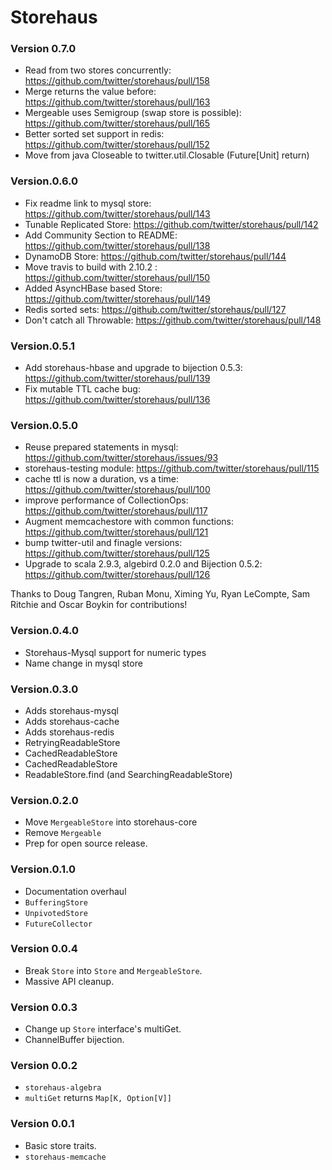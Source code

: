 # Storehaus #

### Version 0.7.0 ###
* Read from two stores concurrently: https://github.com/twitter/storehaus/pull/158
* Merge returns the value before: https://github.com/twitter/storehaus/pull/163
* Mergeable uses Semigroup (swap store is possible): https://github.com/twitter/storehaus/pull/165
* Better sorted set support in redis: https://github.com/twitter/storehaus/pull/152
* Move from java Closeable to twitter.util.Closable (Future[Unit] return)

### Version.0.6.0 ###
* Fix readme link to mysql store: https://github.com/twitter/storehaus/pull/143
* Tunable Replicated Store: https://github.com/twitter/storehaus/pull/142
* Add Community Section to README: https://github.com/twitter/storehaus/pull/138
* DynamoDB Store: https://github.com/twitter/storehaus/pull/144
* Move travis to build with 2.10.2 : https://github.com/twitter/storehaus/pull/150
* Added AsyncHBase based Store: https://github.com/twitter/storehaus/pull/149
* Redis sorted sets: https://github.com/twitter/storehaus/pull/127
* Don't catch all Throwable: https://github.com/twitter/storehaus/pull/148

### Version.0.5.1 ###

* Add storehaus-hbase and upgrade to bijection 0.5.3: https://github.com/twitter/storehaus/pull/139
* Fix mutable TTL cache bug: https://github.com/twitter/storehaus/pull/136

### Version.0.5.0 ###

* Reuse prepared statements in mysql: https://github.com/twitter/storehaus/issues/93
* storehaus-testing module: https://github.com/twitter/storehaus/pull/115
* cache ttl is now a duration, vs a time: https://github.com/twitter/storehaus/pull/100
* improve performance of CollectionOps: https://github.com/twitter/storehaus/pull/117
* Augment memcachestore with common functions: https://github.com/twitter/storehaus/pull/121
* bump twitter-util and finagle versions: https://github.com/twitter/storehaus/pull/125
* Upgrade to scala 2.9.3, algebird 0.2.0 and Bijection 0.5.2: https://github.com/twitter/storehaus/pull/126

Thanks to Doug Tangren, Ruban Monu, Ximing Yu, Ryan LeCompte, Sam Ritchie and Oscar Boykin for contributions!

### Version.0.4.0 ###

* Storehaus-Mysql support for numeric types
* Name change in mysql store

### Version.0.3.0 ###

* Adds storehaus-mysql
* Adds storehaus-cache
* Adds storehaus-redis
* RetryingReadableStore
* CachedReadableStore
* CachedReadableStore
* ReadableStore.find (and SearchingReadableStore)

### Version.0.2.0 ###

* Move `MergeableStore` into storehaus-core
* Remove `Mergeable`
* Prep for open source release.

### Version.0.1.0 ###

* Documentation overhaul
* `BufferingStore`
* `UnpivotedStore`
* `FutureCollector`

### Version 0.0.4 ###

* Break `Store` into `Store` and `MergeableStore`.
* Massive API cleanup.

### Version 0.0.3 ###

* Change up `Store` interface's multiGet.
* ChannelBuffer bijection.

### Version 0.0.2 ###

* `storehaus-algebra`
* `multiGet` returns `Map[K, Option[V]]`

### Version 0.0.1 ###

* Basic store traits.
* `storehaus-memcache`
